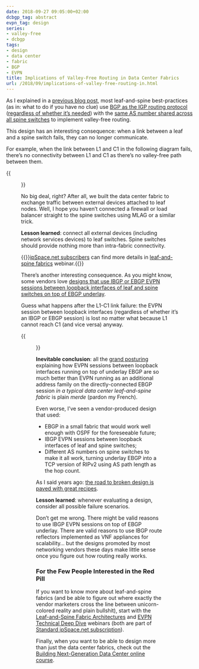 ```yaml
---
date: 2018-09-27 09:05:00+02:00
dcbgp_tag: abstract
evpn_tag: design
series:
- valley-free
- dcbgp
tags:
- design
- data center
- fabric
- BGP
- EVPN
title: Implications of Valley-Free Routing in Data Center Fabrics
url: /2018/09/implications-of-valley-free-routing-in.html
---
```

As I explained in a [previous blog post](https://blog.ipspace.net/2018/09/valley-free-routing-in-data-center.html), most leaf-and-spine best-practices (as in: what to do if you have no clue) use [BGP as the IGP routing protocol](https://www.ipspace.net/Data_Center_BGP/BGP_Fabric_Routing_Protocol) ([regardless of whether it’s needed](https://blog.ipspace.net/2018/05/is-ospf-or-is-is-good-enough-for-my.html)) with the [same AS number shared across all spine switches](https://www.ipspace.net/Data_Center_BGP/Autonomous_Systems_and_AS_Numbers) to implement valley-free routing.

This design has an interesting consequence: when a link between a leaf and a spine switch fails, they can no longer communicate.
<!--more-->
For example, when the link between L1 and C1 in the following diagram fails, there’s no connectivity between L1 and C1 as there’s no valley-free path between them.

{{<figure src="/2018/09/s550-VF_DC_LinkFailure.png" caption="Link failure results in connectivity loss due to lack of valley-free path">}}

No big deal, right? After all, we built the data center fabric to exchange traffic between external devices attached to leaf nodes. Well, I hope you haven’t connected a firewall or load balancer straight to the spine switches using MLAG or a similar trick.

**Lesson learned**: connect all external devices (including network services devices) to leaf switches. Spine switches should provide nothing more than intra-fabric connectivity.

{{<note info>}}[ipSpace.net subscribers](https://www.ipspace.net/Subscription) can find more details in [leaf-and-spine fabrics](https://www.ipspace.net/Leaf-and-Spine_Fabric_Architectures) webinar.{{</note>}}

There’s another interesting consequence. As you might know, some vendors love [designs that use IBGP or EBGP EVPN sessions between loopback interfaces of leaf and spine switches on top of EBGP underlay](https://www.ipspace.net/Data_Center_BGP/BGP_in_EVPN-Based_Data_Center_Fabrics).

Guess what happens after the L1-C1 link failure: the EVPN session between loopback interfaces (regardless of whether it’s an IBGP or EBGP session) is lost no matter what because L1 cannot reach C1 (and vice versa) anyway.

{{<figure src="/2018/09/s550-VF_EVPN_Failure.png" caption="EVPN session failure following a link loss">}}

**Inevitable conclusion**: all the [grand posturing](https://blog.ipspace.net/2020/02/the-evpnbgp-saga-continues.html) explaining how EVPN sessions between loopback interfaces running on top of underlay EBGP are so much better than EVPN running as an additional address family on the directly-connected EBGP session *in a typical data center leaf-and-spine fabric* is plain *merde* (pardon my French).

Even worse, I’ve seen a vendor-produced design that used:

-   EBGP in a small fabric that would work well enough with OSPF for the foreseeable future;
-   IBGP EVPN sessions between loopback interfaces of leaf and spine switches;
-   Different AS numbers on spine switches to make it all work, turning underlay EBGP into a TCP version of RIPv2 using AS path length as the hop count.

As I said years ago: [the road to broken design is paved with great recipes](https://blog.ipspace.net/2011/08/road-to-complex-designs-is-paved-with.html).

**Lesson learned**: whenever evaluating a design, consider all possible failure scenarios.

Don’t get me wrong. There might be valid reasons to use IBGP EVPN sessions on top of EBGP underlay. There are valid reasons to use IBGP route reflectors implemented as VNF appliances for scalability… but the designs promoted by most networking vendors these days make little sense once you figure out how routing really works.

### For the Few People Interested in the Red Pill

If you want to know more about leaf-and-spine fabrics (and be able to figure out where exactly the vendor marketers cross the line between unicorn-colored reality and plain bullshit), start with the [Leaf-and-Spine Fabric Architectures](https://www.ipspace.net/Leaf-and-Spine_Fabric_Architectures) and [EVPN Technical Deep Dive](https://www.ipspace.net/EVPN_Technical_Deep_Dive) webinars (both are part of [Standard ipSpace.net subscription](https://www.ipspace.net/Subscription)).

Finally, when you want to be able to design more than just the data center fabrics, check out the [Building Next-Generation Data Center online course](https://www.ipspace.net/Building_Next-Generation_Data_Center).
